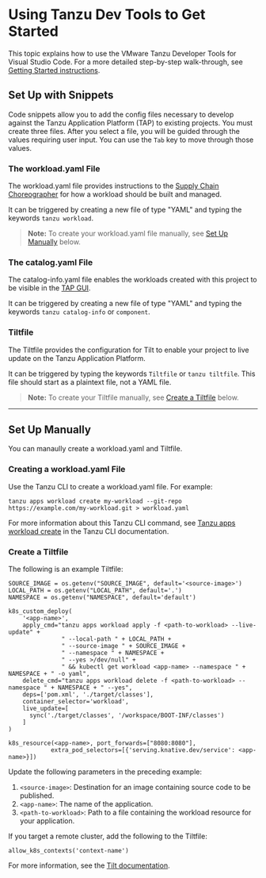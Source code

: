 # Using Tanzu Dev Tools to Get Started

This topic explains how to use the VMware Tanzu Developer Tools for Visual Studio Code.
For a more detailed step-by-step walk-through, see [Getting Started instructions](../getting-started.md).

## <a id="snippets"></a> Set Up with Snippets

Code snippets allow you to add the config files necessary to develop against the Tanzu Application Platform (TAP) to existing projects. You must create three files. After you select a file, you will be guided through the values requiring user input. You can use the `Tab` key to move through those values.

### <a id="snippets-workload"></a> The workload.yaml File

The workload.yaml file provides instructions to the [Supply Chain Choreographer](../scc/about.md) for how a workload should be built and managed.

It can be triggered by creating a new file of type "YAML" and typing the keywords `tanzu workload`.

> **Note:** To create your workload.yaml file manually, see [Set Up Manually](#create-workload) below.

### <a id="catalog-information"></a> The catalog.yaml File

The catalog-info.yaml file enables the workloads created with this project to be visible in the [TAP GUI](../tap-gui/about.md).

It can be triggered by creating a new file of type "YAML" and typing the keywords `tanzu catalog-info` or `component`.

### <a id="snippets-tiltfile"></a> Tiltfile

The Tiltfile provides the configuration for Tilt to enable your project to live update on the Tanzu Application Platform.

It can be triggered by typing the keywords `Tiltfile` or `tanzu tiltfile`. This file should start as a plaintext file, not a YAML file.

> **Note:** To create your Tiltfile manually, see [Create a Tiltfile](#create-tiltfile) below.

---

## <a id="set-up-manually"></a> Set Up Manually

You can manaully create a workload.yaml and Tiltfile.

### <a id="create-workload"></a> Creating a workload.yaml File

Use the Tanzu CLI to create a workload.yaml file. For example:

```
tanzu apps workload create my-workload --git-repo https://example.com/my-workload.git > workload.yaml
```

For more information about this Tanzu CLI command, see [Tanzu apps workload create](../cli-plugins/apps/command-reference/tanzu_apps_workload_create.md) in the Tanzu CLI documentation.

### <a id="create-tiltfile"></a> Create a Tiltfile

The following is an example Tiltfile:

```
SOURCE_IMAGE = os.getenv("SOURCE_IMAGE", default='<source-image>')
LOCAL_PATH = os.getenv("LOCAL_PATH", default='.')
NAMESPACE = os.getenv("NAMESPACE", default='default')

k8s_custom_deploy(
    '<app-name>',
    apply_cmd="tanzu apps workload apply -f <path-to-workload> --live-update" +
               " --local-path " + LOCAL_PATH +
               " --source-image " + SOURCE_IMAGE +
               " --namespace " + NAMESPACE +
               " --yes >/dev/null" +
               " && kubectl get workload <app-name> --namespace " + NAMESPACE + " -o yaml",
    delete_cmd="tanzu apps workload delete -f <path-to-workload> --namespace " + NAMESPACE + " --yes",
    deps=['pom.xml', './target/classes'],
    container_selector='workload',
    live_update=[
      sync('./target/classes', '/workspace/BOOT-INF/classes')
    ]
)

k8s_resource(<app-name>, port_forwards=["8080:8080"],
            extra_pod_selectors=[{'serving.knative.dev/service': <app-name>}])
```

Update the following parameters in the preceding example:

1. `<source-image>`: Destination for an image containing source code to be published.
2. `<app-name>`: The name of the application.
3. `<path-to-workload>`: Path to a file containing the workload resource for your application.

If you target a remote cluster, add the following to the Tiltfile:

```
allow_k8s_contexts('context-name')
```

For more information, see the [Tilt documentation](https://docs.tilt.dev/api.html#api.allow_k8s_contexts).
